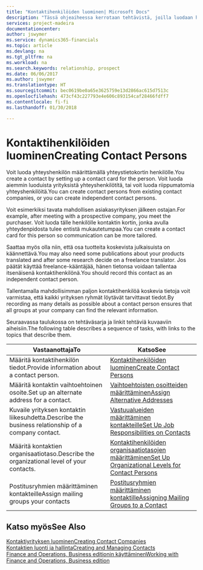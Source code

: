 ```yaml
---
title: "Kontaktihenkilöiden luominen| Microsoft Docs"
description: "Tässä ohjeaiheessa kerrotaan tehtävistä, joilla luodaan henkilölle, kuten prospektille tai toimittajalle, kontaktin kortti helpottamaan suhteen määrittämistä ja räätälöimään viestintää."
services: project-madeira
documentationcenter: 
author: jswymer
ms.service: dynamics365-financials
ms.topic: article
ms.devlang: na
ms.tgt_pltfrm: na
ms.workload: na
ms.search.keywords: relationship, prospect
ms.date: 06/06/2017
ms.author: jswymer
ms.translationtype: HT
ms.sourcegitcommit: bec0619be0a65e3625759e13d2866ac615d7513c
ms.openlocfilehash: 473cf43c227793e4e606c893154caf28466fdff7
ms.contentlocale: fi-fi
ms.lasthandoff: 01/30/2018

---
```

# <a name="creating-contact-persons"></a><span data-ttu-id="25421-103">Kontaktihenkilöiden luominen</span><span class="sxs-lookup"><span data-stu-id="25421-103">Creating Contact Persons</span></span>
<span data-ttu-id="25421-104">Voit luoda yhteyshenkilön määrittämällä yhteystietokortin henkilölle.</span><span class="sxs-lookup"><span data-stu-id="25421-104">You create a contact by setting up a contact card for the person.</span></span> <span data-ttu-id="25421-105">Voit luoda aiemmin luoduista yrityksistä yhteyshenkilötítä, tai voit luoda riippumatomia yhteyshenkilöitä.</span><span class="sxs-lookup"><span data-stu-id="25421-105">You can create contact persons from existing contact companies, or you can create independent contact persons.</span></span>

<span data-ttu-id="25421-106">Voit esimerkiksi tavata mahdollisen asiakasyrityksen jälkeen ostajan.</span><span class="sxs-lookup"><span data-stu-id="25421-106">For example, after meeting with a prospective company, you meet the purchaser.</span></span> <span data-ttu-id="25421-107">Voit luoda tälle henkilölle kontaktin kortin, jonka avulla yhteydenpidosta tulee entistä mukautetumpaa.</span><span class="sxs-lookup"><span data-stu-id="25421-107">You can create a contact card for this person so communication can be more tailored.</span></span>

<span data-ttu-id="25421-108">Saattaa myös olla niin, että osa tuotteita koskevista julkaisuista on käännettävä.</span><span class="sxs-lookup"><span data-stu-id="25421-108">You may also need some publications about your products translated and after some research decide on a freelance translator.</span></span> <span data-ttu-id="25421-109">Jos päätät käyttää freelance-kääntäjää, hänen tietonsa voidaan tallentaa itsenäisenä kontaktihenkilönä.</span><span class="sxs-lookup"><span data-stu-id="25421-109">You should record this contact as an independent contact person.</span></span>

<span data-ttu-id="25421-110">Tallentamalla mahdollisimman paljon kontaktihenkilöä koskevia tietoja voit varmistaa, että kaikki yrityksen ryhmät löytävät tarvittavat tiedot.</span><span class="sxs-lookup"><span data-stu-id="25421-110">By recording as many details as possible about a contact person ensures that all groups at your company can find the relevant information.</span></span>

<span data-ttu-id="25421-111">Seuraavassa taulukossa on tehtäväsarja ja linkit tehtäviä kuvaaviin aiheisiin.</span><span class="sxs-lookup"><span data-stu-id="25421-111">The following table describes a sequence of tasks, with links to the topics that describe them.</span></span>

| <span data-ttu-id="25421-112">Vastaanottaja</span><span class="sxs-lookup"><span data-stu-id="25421-112">To</span></span> | <span data-ttu-id="25421-113">Katso</span><span class="sxs-lookup"><span data-stu-id="25421-113">See</span></span> |
| --- | --- |
| <span data-ttu-id="25421-114">Määritä kontaktihenkilön tiedot.</span><span class="sxs-lookup"><span data-stu-id="25421-114">Provide information about a contact person.</span></span> |[<span data-ttu-id="25421-115">Kontaktihenkilöiden luominen</span><span class="sxs-lookup"><span data-stu-id="25421-115">Create Contact Persons</span></span>](marketing-how-create-contact-persons.md) |
| <span data-ttu-id="25421-116">Määritä kontaktin vaihtoehtoinen osoite.</span><span class="sxs-lookup"><span data-stu-id="25421-116">Set up an alternate address for a contact.</span></span> |[<span data-ttu-id="25421-117">Vaihtoehtoisten osoitteiden määrittäminen</span><span class="sxs-lookup"><span data-stu-id="25421-117">Assign Alternative Addresses</span></span>](marketing-how-assign-alternate-address.md) |
| <span data-ttu-id="25421-118">Kuvaile yrityksen kontaktin liikesuhdetta.</span><span class="sxs-lookup"><span data-stu-id="25421-118">Describe the business relationship of a company contact.</span></span> |[<span data-ttu-id="25421-119">Vastuualueiden määrittäminen kontakteille</span><span class="sxs-lookup"><span data-stu-id="25421-119">Set Up Job Responsibilities on Contacts</span></span>](marketing-job-responsibilities.md) |
| <span data-ttu-id="25421-120">Määritä kontaktien organisaatiotaso.</span><span class="sxs-lookup"><span data-stu-id="25421-120">Describe the organizational level of your contacts.</span></span> |[<span data-ttu-id="25421-121">Kontaktihenkilöiden organisaatiotasojen määrittäminen</span><span class="sxs-lookup"><span data-stu-id="25421-121">Set Up Organizational Levels for Contact Persons</span></span>](marketing-organizational-levels.md) |
| <span data-ttu-id="25421-122">Postitusryhmien määrittäminen kontakteille</span><span class="sxs-lookup"><span data-stu-id="25421-122">Assign mailing groups your contacts</span></span> |[<span data-ttu-id="25421-123">Postitusryhmien määrittäminen kontaktille</span><span class="sxs-lookup"><span data-stu-id="25421-123">Assigning Mailing Groups to a Contact</span></span>](marketing-mailing-groups.md) |

## <a name="see-also"></a><span data-ttu-id="25421-124">Katso myös</span><span class="sxs-lookup"><span data-stu-id="25421-124">See Also</span></span>
[<span data-ttu-id="25421-125">Kontaktiyrityksen luominen</span><span class="sxs-lookup"><span data-stu-id="25421-125">Creating Contact Companies</span></span>](marketing-create-contact-companies.md)  
[<span data-ttu-id="25421-126">Kontaktien luonti ja hallinta</span><span class="sxs-lookup"><span data-stu-id="25421-126">Creating and Managing Contacts</span></span>]()  
[<span data-ttu-id="25421-127">Finance and Operations, Business editionin käyttäminen</span><span class="sxs-lookup"><span data-stu-id="25421-127">Working with Finance and Operations, Business edition</span></span>](ui-work-product.md)

